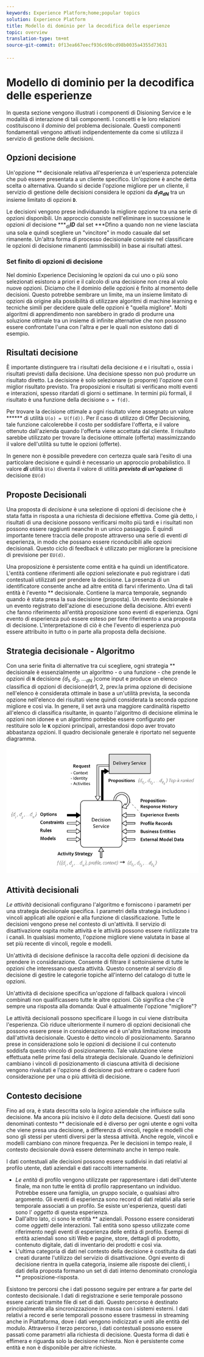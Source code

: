 ```yaml
---
keywords: Experience Platform;home;popular topics
solution: Experience Platform
title: Modello di dominio per la decodifica delle esperienze
topic: overview
translation-type: tm+mt
source-git-commit: 0f13ea667eecf936c69bcd98b0035a4355d73631

---
```



# Modello di dominio per la decodifica delle esperienze

In questa sezione vengono illustrati i componenti di Disioning Service e le modalità di interazione di tali componenti. I concetti e le loro relazioni costituiscono il *dominio* del problema decisionale. Questi componenti fondamentali vengono attivati indipendentemente da come si utilizza il servizio di gestione delle decisioni.

## Opzioni decisione

Un&#39;opzione ** decisionale relativa all&#39;esperienza è un&#39;esperienza potenziale che può essere presentata a un cliente specifico. Un&#39;opzione è anche detta scelta o alternativa. Quando si decide l&#39;opzione migliore per un cliente, il servizio di gestione delle decisioni considera le opzioni da ***d<sub>1</sub>***a***<sub>dN</sub>*** tra un insieme limitato di opzioni **`D`**.

Le decisioni vengono prese individuando la migliore opzione tra una serie di opzioni disponibili. Un approccio consiste nell&#39;eliminare in successione le opzioni *di* decisione ***<sub>di</sub>***ID*** dal set ***Dfino a quando non ne viene lasciata una sola e quindi scegliere un &quot;vincitore&quot; in modo casuale dal set rimanente. Un&#39;altra forma di processo decisionale consiste nel classificare le opzioni di decisione rimanenti (ammissibili) in base ai risultati attesi.

### Set finito di opzioni di decisione

Nel dominio Experience Decisioning le opzioni da cui uno o più sono selezionati esistono a priori e il calcolo di una decisione non crea al volo nuove opzioni. Diciamo che il dominio delle opzioni è finito al momento delle decisioni. Questo potrebbe sembrare un limite, ma un insieme limitato di opzioni dà origine alla possibilità di utilizzare algoritmi di machine learning e tecniche simili per decidere quale delle opzioni è &quot;quella migliore&quot;. Molti algoritmi di apprendimento non sarebbero in grado di produrre una soluzione ottimale tra un insieme di infinite alternative che non possono essere confrontate l&#39;una con l&#39;altra e per le quali non esistono dati di esempio.

## Risultati decisione

È importante distinguere tra i risultati della decisione `d` e i risultati `o`, ossia i risultati previsti dalla decisione. Una decisione spesso non può produrre un risultato diretto. La decisione è solo selezionare (o proporre) l&#39;opzione con il miglior risultato previsto. Tra proposizioni e risultati si verificano molti eventi e interazioni, spesso ritardati di giorni o settimane. In termini più formali, il risultato è una funzione della decisione `o = f(d)`.

Per trovare la decisione ottimale a ogni risultato viene assegnato un valore ****** di utilità `U(o) = U(f(d))`.
Per il caso di utilizzo di Offer Decisioning, tale funzione calcolerebbe il costo per soddisfare l&#39;offerta, e il valore ottenuto dall&#39;azienda quando l&#39;offerta viene accettata dal cliente. Il risultato sarebbe utilizzato per trovare la decisione ottimale (offerta) massimizzando il valore dell&#39;utilità su tutte le opzioni (offerte).

In genere non è possibile prevedere con certezza quale sarà l&#39;esito di una particolare decisione e quindi è necessario un approccio probabilistico. Il valore ***di*** utilità `U(o)` diventa il valore di utilità ***previsto di un&#39;opzione*** di decisione `EU(d)`

## Proposte Decisionali

Una proposta di *decisione* è una selezione di opzioni di decisione che è stata fatta in risposta a una richiesta di decisione effettiva. Come già detto, i risultati di una decisione possono verificarsi molto più tardi e i risultati non possono essere raggiunti neanche in un unico passaggio. È quindi importante tenere traccia delle proposte attraverso una serie di eventi *di* esperienza, in modo che possano essere riconducibili alle opzioni decisionali. Questo ciclo di feedback è utilizzato per migliorare la precisione di previsione per `EU(d)`.

Una proposizione è persistente come entità e ha quindi un identificatore. L&#39;entità contiene riferimenti alle opzioni selezionate e può registrare i dati contestuali utilizzati per prendere la decisione. La presenza di un identificatore consente anche ad altre entità di farvi riferimento. Una di tali entità è l&#39;evento ** decisionale. Contiene la marca temporale, segnando quando è stata presa la sua decisione (proposta). Un evento decisionale è un evento registrato dell&#39;azione di esecuzione della decisione. Altri eventi che fanno riferimento all&#39;entità proposizione sono eventi di esperienza. Ogni evento di esperienza può essere esteso per fare riferimento a una proposta di decisione. L&#39;interpretazione di ciò è che l&#39;evento di esperienza può essere attribuito in tutto o in parte alla proposta della decisione.

## Strategia decisionale - Algoritmo

Con una serie finita di alternative tra cui scegliere, ogni strategia ** decisionale è essenzialmente un algoritmo - o una funzione - che prende le opzioni di **`N`** decisione *{d<sub>1</sub>, d<sub>2</sub>, ...<sub>dN</sub>* *<sub></sub><sub></sub><sub></sub>* }come input e produce un elenco classifica di opzioni di decisione(dr1, 2, prev.la prima opzione di decisione nell&#39;elenco è considerata ottimale in base a un&#39;utilità prevista, la seconda opzione nell&#39;elenco dei risultati viene quindi considerata la seconda opzione migliore e così via. In genere, il set avrà una maggiore cardinalità rispetto all&#39;elenco di classifica risultante, in quanto l&#39;algoritmo di decisione elimina le opzioni non idonee e un algoritmo potrebbe essere configurato per restituire solo le **`K`** opzioni principali, arrestandosi dopo aver trovato abbastanza opzioni.
Il quadro decisionale generale è riportato nel seguente diagramma.

![Fig. 1](./images/decisioning-optimization.png)

## Attività decisionali

*Le attività* decisionali configurano l&#39;algoritmo e forniscono i parametri per una strategia decisionale specifica. I parametri della strategia includono i vincoli applicati alle opzioni e alla funzione di classificazione. Tutte le decisioni vengono prese nel contesto di un&#39;attività. Il servizio di disattivazione ospita molte attività e le attività possono essere riutilizzate tra i canali. In qualsiasi momento, l&#39;opzione migliore viene valutata in base al set più recente di vincoli, regole e modelli.

Un&#39;attività di decisione definisce la raccolta delle opzioni di decisione da prendere in considerazione. Consente di filtrare il sottoinsieme di tutte le opzioni che interessano questa attività. Questo consente al servizio di decisione di gestire le categorie topiche all&#39;interno del catalogo di tutte le opzioni.

Un&#39;attività di decisione specifica un&#39;opzione *di* fallback qualora i vincoli combinati non qualificassero tutte le altre opzioni. Ciò significa che c&#39;è sempre una risposta alla domanda: Qual è attualmente l&#39;opzione &quot;migliore&quot;?

Le attività decisionali possono specificare il luogo in cui viene distribuita l&#39;esperienza. Ciò riduce ulteriormente il numero di opzioni decisionali che possono essere prese in considerazione ed è un&#39;altra limitazione imposta dall&#39;attività decisionale. Questo è detto vincolo *di* posizionamento. Saranno prese in considerazione solo le opzioni di decisione il cui contenuto soddisfa questo vincolo di posizionamento. Tale valutazione viene effettuata nelle prime fasi della strategia decisionale. Quando le definizioni cambiano i vincoli di posizionamento di ciascuna attività di decisione vengono rivalutati e l&#39;opzione di decisione può entrare o cadere fuori considerazione per una o più attività di decisione.

## Contesto decisione

Fino ad ora, è stata descritta solo la *logica* aziendale che influisce sulla decisione. Ma ancora più incisivo è il *dato* della decisione. Questi dati sono denominati contesto ** decisionale ed è diverso per ogni utente e ogni volta che viene presa una decisione, a differenza di vincoli, regole e modelli che sono gli stessi per utenti diversi per la stessa attività. Anche regole, vincoli e modelli cambiano con minore frequenza. Per le decisioni in tempo reale, il contesto decisionale dovrà essere determinato anche in tempo reale.

I dati contestuali alle decisioni possono essere suddivisi in dati relativi al profilo utente, dati aziendali e dati raccolti internamente.

- *Le entità* di profilo vengono utilizzate per rappresentare i dati dell&#39;utente finale, ma non tutte le entità di profilo rappresentano un individuo. Potrebbe essere una famiglia, un gruppo sociale, o qualsiasi altro argomento. Gli eventi di esperienza sono record di dati relativi alla serie temporale associati a un profilo. Se esiste un&#39;esperienza, questi dati sono l&#39; *oggetto* di questa esperienza.
- Dall&#39;altro lato, ci sono le entità ** aziendali. Possono essere considerati come *oggetti* delle interazioni. Tali entità sono spesso utilizzate come riferimento negli eventi di esperienza delle entità di profilo. Esempi di entità aziendali sono siti Web e pagine, store, dettagli di prodotto, contenuto digitale, dati di inventario dei prodotti e così via.
- L&#39;ultima categoria di dati nel contesto della decisione è costituita da dati creati durante l&#39;utilizzo del servizio di disattivazione. Ogni evento di decisione rientra in quella categoria, insieme alle risposte dei clienti, i dati della proposta formano un set di dati interno denominato cronologia ** proposizione-risposta.

Esistono tre percorsi che i dati possono seguire per entrare a far parte del contesto decisionale. I dati di registrazione e serie temporale possono essere caricati tramite file di set di dati. Questo percorso è destinato principalmente alla sincronizzazione in massa con i sistemi esterni. I dati relativi a record e serie temporali possono essere trasmessi in streaming anche in Piattaforma, dove i dati vengono indicizzati e uniti alle entità del modulo. Attraverso il terzo percorso, i dati contestuali possono essere passati come parametri alla richiesta di decisione. Questa forma di dati è effimera e riguarda solo la decisione richiesta. Non è persistente come entità e non è disponibile per altre richieste.
